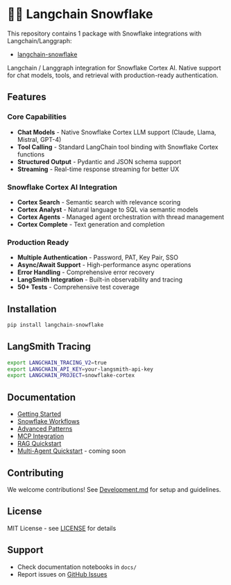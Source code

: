 # 🦜️🔗 Langchain Snowflake

This repository contains 1 package with Snowflake integrations with Langchain/Langgraph:

- [langchain-snowflake](https://pypi.org/project/langchain-snowflake/)

Langchain / Langgraph integration for Snowflake Cortex AI. Native support for chat models, tools, and retrieval with production-ready authentication.

## Features

### Core Capabilities
- **Chat Models** - Native Snowflake Cortex LLM support (Claude, Llama, Mistral, GPT-4)
- **Tool Calling** - Standard LangChain tool binding with Snowflake Cortex functions
- **Structured Output** - Pydantic and JSON schema support
- **Streaming** - Real-time response streaming for better UX

### Snowflake Cortex AI Integration
- **Cortex Search** - Semantic search with relevance scoring
- **Cortex Analyst** - Natural language to SQL via semantic models
- **Cortex Agents** - Managed agent orchestration with thread management
- **Cortex Complete** - Text generation and completion

### Production Ready
- **Multiple Authentication** - Password, PAT, Key Pair, SSO
- **Async/Await Support** - High-performance async operations
- **Error Handling** - Comprehensive error recovery
- **LangSmith Integration** - Built-in observability and tracing
- **50+ Tests** - Comprehensive test coverage

## Installation

```bash
pip install langchain-snowflake
```

## LangSmith Tracing

```bash
export LANGCHAIN_TRACING_V2=true
export LANGCHAIN_API_KEY=your-langsmith-api-key
export LANGCHAIN_PROJECT=snowflake-cortex
```

## Documentation

- [Getting Started](https://github.com/langchain-ai/langchain-snowflake/blob/main/libs/snowflake/docs/getting_started.ipynb)
- [Snowflake Workflows](https://github.com/langchain-ai/langchain-snowflake/blob/main/libs/snowflake/docs/snowflake_workflows.ipynb)
- [Advanced Patterns](https://github.com/langchain-ai/langchain-snowflake/blob/main/libs/snowflake/docs/advanced_patterns.ipynb)
- [MCP Integration](https://github.com/langchain-ai/langchain-snowflake/blob/main/libs/snowflake/docs/mcp_integration.ipynb)
- [RAG Quickstart](https://quickstarts.snowflake.com/guide/build-evaluate-rag-langchain-snowflake/index.html?index=..%2F..index#0)
- [Multi-Agent Quickstart]() - coming soon

## Contributing

We welcome contributions! See [Development.md](https://github.com/langchain-ai/langchain-snowflake/blob/main/libs/snowflake/DEVELOPMENT.md) for setup and guidelines.

## License

MIT License - see [LICENSE](https://github.com/langchain-ai/langchain-snowflake/blob/main/libs/snowflake/LICENSE) for details

## Support

- Check documentation notebooks in `docs/`
- Report issues on [GitHub Issues](https://github.com/langchain-ai/langchain-snowflake/issues)